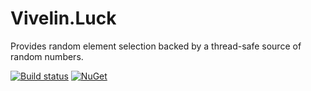 # Vivelin.Luck
Provides random element selection backed by a thread-safe source of random numbers.

[![Build status](https://ci.appveyor.com/api/projects/status/j2wcsxpkd80maxle/branch/master?svg=true)](https://ci.appveyor.com/project/Vivelin/luck/branch/master) [![NuGet](https://img.shields.io/nuget/v/Vivelin.Luck.svg)](https://www.nuget.org/packages/Vivelin.Luck)
